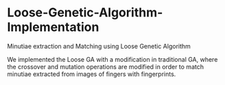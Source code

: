 # Loose-Genetic-Algorithm-Implementation
Minutiae extraction and Matching using Loose Genetic Algorithm

We implemented the Loose GA with a modification in traditional GA, where the crossover and mutation operations are modified in order to match minutiae extracted from images of fingers with fingerprints.
